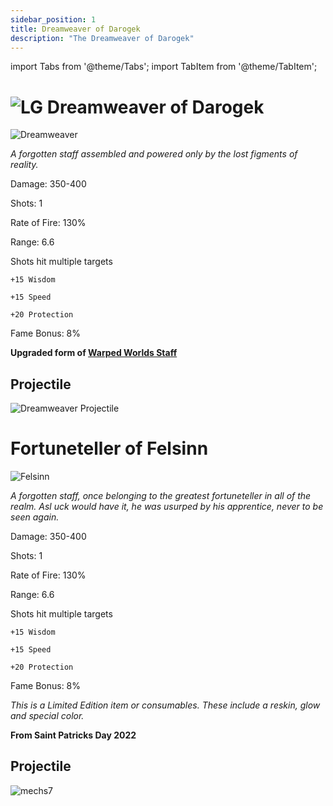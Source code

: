 ```yaml
---
sidebar_position: 1
title: Dreamweaver of Darogek
description: "The Dreamweaver of Darogek"
---
```


import Tabs from '@theme/Tabs';
import TabItem from '@theme/TabItem';

<Tabs>
  <TabItem value="Dreamweaver of Darogek" label="Dreamweaver of Darogek" default>

# ![LG](https://cdn.discordapp.com/attachments/1026159786313650256/1045193424116133948/Legendary_Bag.png) Dreamweaver of Darogek

![Dreamweaver](https://vwiki.valorserver.com/api/item/picture/dreamweaver%20of%20darogek)

<i>A forgotten staff assembled and powered only by the lost figments of reality.</i>

Damage: 350-400

Shots: 1

Rate of Fire: 130%

Range: 6.6

Shots hit multiple targets

    +15 Wisdom

    +15 Speed

    +20 Protection

Fame Bonus: 8%

**Upgraded form of [Warped Worlds Staff](https://wiki.valorserver.com/docs/items/weapons/staves/ut/warped_worlds_staff)**

## Projectile

![Dreamweaver Projectile](https://cdn.discordapp.com/attachments/953134990428868629/953294520294977586/dreamweaver.gif)

  </TabItem>
  <TabItem value="Fortuneteller of Felsinn" label="Fortuneteller of Felsinn">

# Fortuneteller of Felsinn

![Felsinn](https://cdn.discordapp.com/attachments/828314781793779742/1115114112314257519/triangle_6.png)

<i>A forgotten staff, once belonging to the greatest fortuneteller in all of the realm. Asl uck would have it, he was usurped by his apprentice, never to be seen again.</i>

Damage: 350-400

Shots: 1

Rate of Fire: 130%

Range: 6.6

Shots hit multiple targets

    +15 Wisdom

    +15 Speed

    +20 Protection

Fame Bonus: 8%

*This is a Limited Edition item or consumables. These include a reskin, glow and special color.*

**From Saint Patricks Day 2022**

## Projectile

![mechs7](https://user-images.githubusercontent.com/114798136/201545214-f78b63e3-c4d9-4637-b50b-4882fc05e7df.png)

  </TabItem>
</Tabs>
